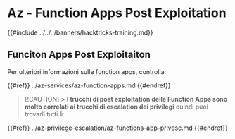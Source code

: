 # Az - Function Apps Post Exploitation

{{#include ../../../banners/hacktricks-training.md}}

## Funciton Apps Post Exploitaiton

Per ulteriori informazioni sulle function apps, controlla:

{{#ref}}
../az-services/az-function-apps.md
{{#endref}}

> [!CAUTION] > **I trucchi di post exploitation delle Function Apps sono molto correlati ai trucchi di escalation dei privilegi** quindi puoi trovarli tutti lì:

{{#ref}}
../az-privilege-escalation/az-functions-app-privesc.md
{{#endref}}
